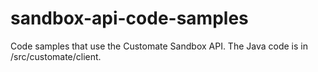 # sandbox-api-code-samples
Code samples that use the Customate Sandbox API.
The Java code is in /src/customate/client.

